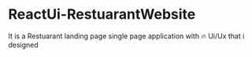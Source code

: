 # ReactUi-RestuarantWebsite
It is a Restuarant landing page single page application with 🔥 Ui/Ux that i designed
